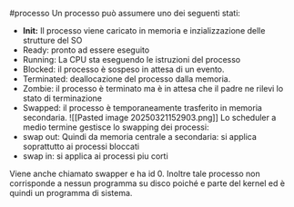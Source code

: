 #processo
Un processo può assumere uno dei seguenti stati:
- **Init:** Il processo viene caricato in memoria e inzializzazione delle strutture del SO
- Ready: pronto ad essere eseguito
- Running: La CPU sta eseguendo le istruzioni del processo
- Blocked: il processo è sospeso in attesa di un evento.
- Terminated: deallocazione del processo dalla memoria.
- Zombie: il processo è terminato ma è in attesa che il padre ne rilevi lo stato di terminazione
- Swapped: il processo è temporaneamente trasferito in memoria secondaria.
![[Pasted image 20250321152903.png]]
Lo scheduler a medio termine gestisce lo swapping dei processi:
- swap out: Quindi da memoria centrale a secondaria: si applica soprattutto ai processi bloccati
- swap in: si applica ai processi piu corti

Viene anche chiamato swapper e ha id 0. Inoltre tale processo non corrisponde a nessun programma su disco poiché e parte del kernel ed è quindi un programma di sistema.
